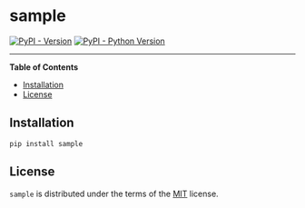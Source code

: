 # sample

[![PyPI - Version](https://img.shields.io/pypi/v/sample.svg)](https://pypi.org/project/sample)
[![PyPI - Python Version](https://img.shields.io/pypi/pyversions/sample.svg)](https://pypi.org/project/sample)

-----

**Table of Contents**

- [Installation](#installation)
- [License](#license)

## Installation

```console
pip install sample
```

## License

`sample` is distributed under the terms of the [MIT](https://spdx.org/licenses/MIT.html) license.
